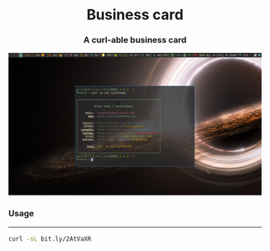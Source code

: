 <div align="center">

# Business card

### A curl-able business card

![curl output](screenshot.png)

</div>

### Usage

---

```bash
curl -sL bit.ly/2AtVaXR
```
